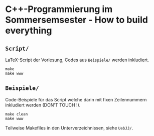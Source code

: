 # C++-Programmierung im Sommersemsester - How to build everything

## `Script/`

LaTeX-Script der Vorlesung, Codes aus `Beispiele/` werden inkludiert.

```console
make
make www
```
    
## `Beispiele/`

Code-Beispiele für das Script welche darin mit fixen Zeilennummern inkludiert werden (DON'T TOUCH !).

```console
make clean
make www
```
Teilweise Makefiles in den Unterverzeichnissen, siehe `UebJJ/`.
